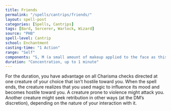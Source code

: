 ```yaml
---
title: Friends
permalink: "/spells/cantrips/friends/"
layout: spell-post
categories: [Spells, Cantrips]
tags: [Bard, Sorcerer, Warlock, Wizard]
source: "PHB"
spell-level: Cantrip
school: Enchantment
casting-time: "1 Action"
range: "Self"
components: "S, M (a small amount of makeup applied to the face as this spell is cast)"
duration: "Concentration, up to 1 minute"
---
```


For the duration, you have advantage on all Charisma checks directed at one creature of your choice that isn’t hostile toward you. When the spell ends, the creature realizes that you used magic to influence its mood and becomes hostile toward you. A creature prone to violence might attack you. Another creature might seek retribution in other ways (at the DM’s discretion), depending on the nature of your interaction with it. 